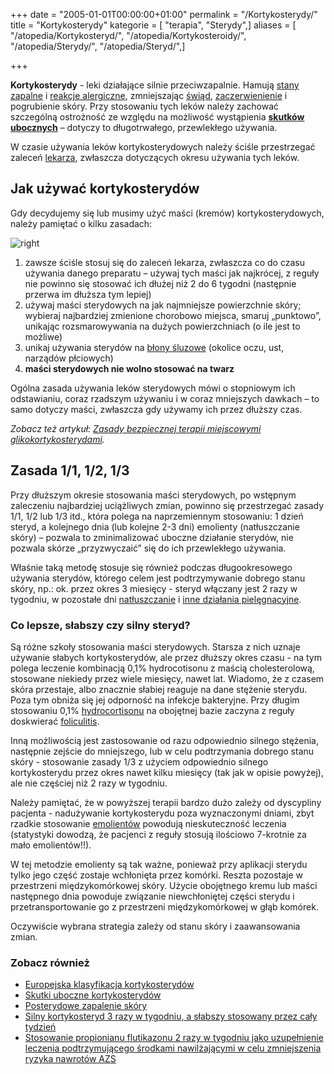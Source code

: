 +++
date = "2005-01-01T00:00:00+01:00"
permalink = "/Kortykosterydy/"
title = "Kortykosterydy"
kategorie = [ "terapia", "Sterydy",]
aliases = [ "/atopedia/Kortykosteryd/", "/atopedia/Kortykosteroidy/", "/atopedia/Sterydy/", "/atopedia/Steryd/",]

+++

**Kortykosterydy** - leki działające silnie przeciwzapalnie. Hamują [stany
zapalne](/atopedia/Stan_zapalny_skóry) i [reakcje
alergiczne](/atopedia/Reakcja_alergiczna), zmniejszając
[świąd](/atopedia/Świąd), [zaczerwienienie](/atopedia/Zaczerwienienie_skóry) i
pogrubienie skóry. Przy stosowaniu tych leków należy zachować szczególną
ostrożność ze względu na możliwość wystąpienia [**skutków
ubocznych**](/atopedia/Skutki_uboczne_kortykosterydów) – dotyczy to
długotrwałego, przewlekłego używania.

W czasie używania leków kortykosterydowych należy ściśle przestrzegać zaleceń
[lekarza](/atopedia/Lekarze), zwłaszcza dotyczących okresu używania tych leków.

## Jak używać kortykosterydów

Gdy decydujemy się lub musimy użyć maści (kremów) kortykosterydowych, należy pamiętać o kilku zasadach:

![](/images/wrrr.png "right")

1.  zawsze ściśle stosuj się do zaleceń lekarza, zwłaszcza co do czasu używania
    danego preparatu – używaj tych maści jak najkrócej, z reguły nie powinno się
    stosować ich dłużej niż 2 do 6 tygodni (następnie przerwa im dłuższa tym
    lepiej)
2.  używaj maści sterydowych na jak najmniejsze powierzchnie skóry; wybieraj
    najbardziej zmienione chorobowo miejsca, smaruj „punktowo”, unikając
    rozsmarowywania na dużych powierzchniach (o ile jest to możliwe)
3.  unikaj używania sterydów na [błony śluzowe](/atopedia/błona_śluzowa)
    (okolice oczu, ust, narządów płciowych)
4.  **maści sterydowych nie wolno stosować na twarz**

Ogólna zasada używania leków sterydowych mówi o stopniowym ich odstawianiu,
coraz rzadszym używaniu i w coraz mniejszych dawkach – to samo dotyczy maści,
zwłaszcza gdy używamy ich przez dłuższy czas.

*Zobacz też artykuł: [Zasady bezpiecznej terapii miejscowymi
glikokortykosterydami](/atopedia/Zasady_bezpiecznej_terapii_miejscowymi_glikokortykosterydami).*

Zasada 1/1, 1/2, 1/3
--------------------

Przy dłuższym okresie stosowania maści sterydowych, po wstępnym zaleczeniu
najbardziej uciążliwych zmian, powinno się przestrzegać zasady 1/1, 1/2 lub 1/3
itd., która polega na naprzemiennym stosowaniu: 1 dzień steryd, a kolejnego dnia
(lub kolejne 2-3 dni) emolienty (natłuszczanie skóry) – pozwala to
zminimalizować uboczne działanie sterydów, nie pozwala skórze „przyzwyczaić” się
do ich przewlekłego używania.

Właśnie taką metodę stosuje się również podczas długookresowego używania
sterydów, którego celem jest podtrzymywanie dobrego stanu skóry, np.: ok. przez
okres 3 miesięcy - steryd włączany jest 2 razy w tygodniu, w pozostałe dni
[natłuszczanie](/atopedia/Natłuszczanie) i [inne działania
pielęgnacyjne](/atopedia/Pielęgnacja).

### Co lepsze, słabszy czy silny steryd?

Są różne szkoły stosowania maści sterydowych. Starsza z nich uznaje używanie
słabych kortykosterydów, ale przez dłuższy okres czasu - na tym polega leczenie
kombinacją 0,1% hydrocotisonu z maścią cholesterolową, stosowane niekiedy przez
wiele miesięcy, nawet lat. Wiadomo, że z czasem skóra przestaje, albo znacznie
słabiej reaguje na dane stężenie sterydu. Poza tym obniża się jej odporność na
infekcje bakteryjne. Przy długim stosowaniu 0,1%
[hydrocortisonu](/atopedia/hydrokortyzon) na obojętnej bazie zaczyna z reguły
doskwierać [foliculitis](/atopedia/foliculitis).

Inną możliwością jest zastosowanie od razu odpowiednio silnego stężenia,
następnie zejście do mniejszego, lub w celu podtrzymania dobrego stanu skóry -
stosowanie zasady 1/3 z użyciem odpowiednio silnego kortykosterydu przez okres
nawet kilku miesięcy (tak jak w opisie powyżej), ale nie częściej niż 2 razy w
tygodniu.

Należy pamiętać, że w powyższej terapii bardzo dużo zależy od dyscypliny
pacjenta - nadużywanie kortykosterydu poza wyznaczonymi dniami, zbyt rzadkie
stosowanie [emolientów](/atopedia/emolienty) powodują nieskuteczność leczenia
(statystyki dowodzą, że pacjenci z reguły stosują ilościowo 7-krotnie za mało
emolientów!!).

W tej metodzie emolienty są tak ważne, ponieważ przy aplikacji sterydu tylko
jego część zostaje wchłonięta przez komórki. Reszta pozostaje w przestrzeni
międzykomórkowej skóry. Użycie obojętnego kremu lub maści następnego dnia
powoduje związanie niewchłoniętej części sterydu i przetransportowanie go z
przestrzeni międzykomórkowej w głąb komórek.

Oczywiście wybrana strategia zależy od stanu skóry i zaawansowania zmian.

### Zobacz również

-   [Europejska klasyfikacja kortykosterydów](/atopedia/Europejska_klasyfikacja_kortykosterydów)
-   [Skutki uboczne kortykosterydów](/atopedia/Skutki_uboczne_kortykosterydów)
-   [Posterydowe zapalenie skóry](/atopedia/Posterydowe_zapalenie_skóry)
-   [Silny kortykosteryd 3 razy w tygodniu, a słabszy stosowany przez cały tydzień](http://www.mp.pl/artykuly/?aid=13078)
-   [Stosowanie propionianu flutikazonu 2 razy w tygodniu jako uzupełnienie leczenia podtrzymującego środkami nawilżającymi w celu zmniejszenia ryzyka nawrotów AZS](http://www.mp.pl/artykuly/index.php?aid=16394)
